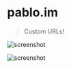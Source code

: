 # pablo.im

> Custom URLs!

![screenshot](https://pablo.im/landing/light.png#gh-light-mode-only)

![screenshot](https://pablo.im/landing/dark.png#gh-dark-mode-only)

